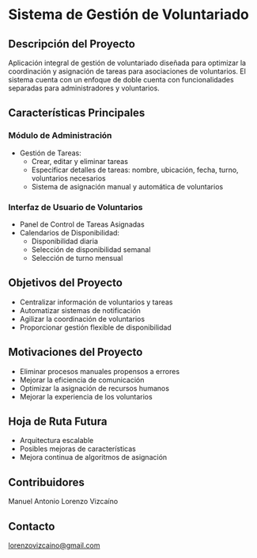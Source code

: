# Sistema de Gestión de Voluntariado

## Descripción del Proyecto

Aplicación integral de gestión de voluntariado diseñada para optimizar la coordinación y asignación de tareas para asociaciones de voluntarios. El sistema cuenta con un enfoque de doble cuenta con funcionalidades separadas para administradores y voluntarios.

## Características Principales

### Módulo de Administración
- Gestión de Tareas:
  - Crear, editar y eliminar tareas
  - Especificar detalles de tareas: nombre, ubicación, fecha, turno, voluntarios necesarios
  - Sistema de asignación manual y automática de voluntarios

### Interfaz de Usuario de Voluntarios
- Panel de Control de Tareas Asignadas
- Calendarios de Disponibilidad:
  - Disponibilidad diaria
  - Selección de disponibilidad semanal
  - Selección de turno mensual

## Objetivos del Proyecto

- Centralizar información de voluntarios y tareas
- Automatizar sistemas de notificación
- Agilizar la coordinación de voluntarios
- Proporcionar gestión flexible de disponibilidad

## Motivaciones del Proyecto

- Eliminar procesos manuales propensos a errores
- Mejorar la eficiencia de comunicación
- Optimizar la asignación de recursos humanos
- Mejorar la experiencia de los voluntarios

## Hoja de Ruta Futura

- Arquitectura escalable
- Posibles mejoras de características
- Mejora continua de algoritmos de asignación

## Contribuidores

Manuel Antonio Lorenzo Vizcaíno

## Contacto

lorenzovizcaino@gmail.com
